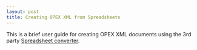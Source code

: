 ```yaml
---
layout: post
title: Creating OPEX XML from Spreadsheets
---
```


This is a brief user guide for creating OPEX XML documents using the 3rd party [Spreadsheet converter](https://pypreservica.pythonanywhere.com/).



